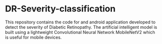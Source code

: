 # DR-Severity-classification
This repository contains the code for and android application developed to detect the severity of Diabetic Retinopathy. The artificial intelligent model is built using a lightweight Convolutional Neural Network MobileNetV2 which is useful for mobile devices.
